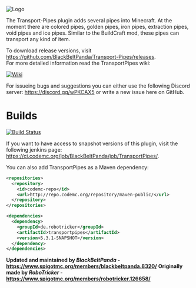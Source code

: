 ![Logo](https://image.ibb.co/mDqyqU/Logo2.png)

The Transport-Pipes plugin adds several pipes into Minecraft. At the moment there are colored pipes, golden pipes, iron pipes, extraction pipes, void pipes and ice pipes. Similar to the BuildCraft mod, these pipes can transport any kind of item.

To download release versions, visit https://github.com/BlackBeltPanda/Transport-Pipes/releases.  
For more detailed information read the TransportPipes wiki:

<a href="https://github.com/BlackBeltPanda/Transport-Pipes/wiki">![Wiki](https://cdn.discordapp.com/attachments/315609061859131392/340971064937152512/Logomakr_5JxOqW.png)</a>

For issueing bugs and suggestions you can either use the following Discord server:
https://discord.gg/wPKCAX5
or write a new issue here on GitHub.
# Builds

<a href="http://ci.codemc.org/job/BlackBeltPanda/job/TransportPipes">![Build Status](http://ci.codemc.org/job/BlackBeltPanda/job/TransportPipes/badge/icon)</a>

If you want to have access to snapshot versions of this plugin, visit the following jenkins page: https://ci.codemc.org/job/BlackBeltPanda/job/TransportPipes/.

You can also add TransportPipes as a Maven dependency:
```xml
<repositories>
  <repository>
    <id>codemc-repo</id>
    <url>http://repo.codemc.org/repository/maven-public/</url>
  </repository>
</repositories>

<dependencies>
  <dependency>
    <groupId>de.robotricker</groupId>
    <artifactId>transportpipes</artifactId>
    <version>5.3.1-SNAPSHOT</version>
  </dependency>
</dependencies>
```

__Updated and maintained by *BlackBeltPanda* - https://www.spigotmc.org/members/blackbeltpanda.8320/__
__Originally made by *RoboTricker* - https://www.spigotmc.org/members/robotricker.126658/__
